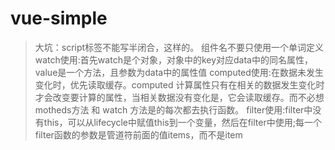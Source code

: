 # vue-simple
> 大坑：script标签不能写半闭合，<script/>这样是错误的，解析不了，必须写成<script></script>这样的。
> 组件名不要只使用一个单词定义
> watch使用:首先watch是个对象，对象中的key对应data中的同名属性，value是一个方法，且参数为data中的属性值
> computed使用:在数据未发生变化时，优先读取缓存。computed 计算属性只有在相关的数据发生变化时才会改变要计算的属性，当相关数据没有变化是，它会读取缓存。而不必想 motheds方法 和 watch 方法是的每次都去执行函数。
> filter使用:filter中没有this，可以从lifecycle中赋值this到一个变量，然后在filter中使用;每一个filter函数的参数是管道符前面的值items，而不是item